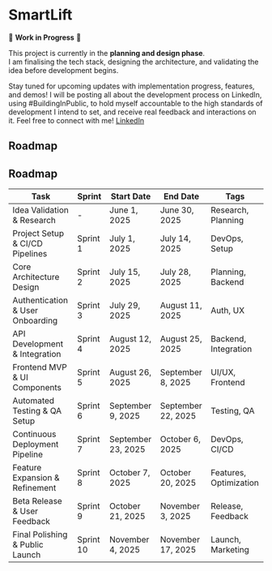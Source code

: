 # SmartLift

🚧 **Work in Progress** 🚧

This project is currently in the **planning and design phase**.  
I am finalising the tech stack, designing the architecture, and validating the idea before development begins.

Stay tuned for upcoming updates with implementation progress, features, and demos! I will be posting all about the
development process on LinkedIn, using #BuildingInPublic, to hold myself accountable to the high standards of development I intend to set,
and receive real feedback and interactions on it.
Feel free to connect with me! [LinkedIn](www.linkedin.com/in/najib-sheikh-mohamed)

## Roadmap

## Roadmap

| Task                             | Sprint    | Start Date         | End Date           | Tags                   |
| -------------------------------- | --------- | ------------------ | ------------------ | ---------------------- |
| Idea Validation & Research       | -         | June 1, 2025       | June 30, 2025      | Research, Planning     |
| Project Setup & CI/CD Pipelines  | Sprint 1  | July 1, 2025       | July 14, 2025      | DevOps, Setup          |
| Core Architecture Design         | Sprint 2  | July 15, 2025      | July 28, 2025      | Planning, Backend      |
| Authentication & User Onboarding | Sprint 3  | July 29, 2025      | August 11, 2025    | Auth, UX               |
| API Development & Integration    | Sprint 4  | August 12, 2025    | August 25, 2025    | Backend, Integration   |
| Frontend MVP & UI Components     | Sprint 5  | August 26, 2025    | September 8, 2025  | UI/UX, Frontend        |
| Automated Testing & QA Setup     | Sprint 6  | September 9, 2025  | September 22, 2025 | Testing, QA            |
| Continuous Deployment Pipeline   | Sprint 7  | September 23, 2025 | October 6, 2025    | DevOps, CI/CD          |
| Feature Expansion & Refinement   | Sprint 8  | October 7, 2025    | October 20, 2025   | Features, Optimization |
| Beta Release & User Feedback     | Sprint 9  | October 21, 2025   | November 3, 2025   | Release, Feedback      |
| Final Polishing & Public Launch  | Sprint 10 | November 4, 2025   | November 17, 2025  | Launch, Marketing      |
